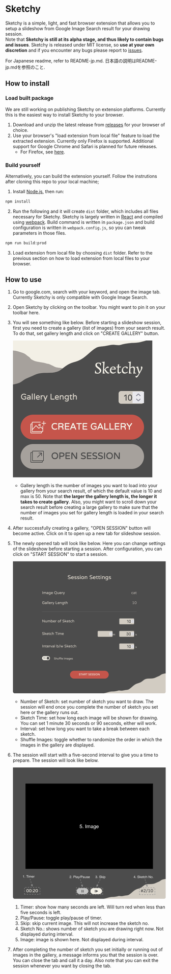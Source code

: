 # Sketchy
Sketchy is a simple, light, and fast browser extension that allows you to setup a slideshow from Google Image Search result for your drawing session.  
Note that **Sketchy is still at its alpha stage, and thus likely to contain bugs and issues**. Sketchy is released under MIT license, so **use at your own discretion** and if you encounter any bugs please report to [issues](https://github.com/ktoshima/sketchy/issues).

For Japanese readme, refer to README-jp.md. 日本語の説明はREADME-jp.mdを参照のこと.
## How to install
### Load built package
We are still working on publishing Sketchy on extension platforms. Currently this is the easiest way to install Sketchy to your browser.
1. Download and unzip the latest release from [releases](https://github.com/ktoshima/sketchy/releases) for your browser of choice.
2. Use your browser's "load extension from local file" feature to load the extracted extension. Currently only Firefox is supported. Additional support for Google Chrome and Safari is planned for future releases.
	- For Firefox, see [here](https://developer.mozilla.org/en-US/docs/Mozilla/Add-ons/WebExtensions/Your_first_WebExtension#installing).
### Build yourself
Alternatively, you can build the extension yourself. Follow the instrutions after cloning this repo to your local machine;
1. Install [Node.js](https://nodejs.org/ "nodejs.org"), then run:
```bash
npm install
```
2. Run the following and it will create `dist` folder, which includes all files necessary for Sketchy. Sketchy is largely written in [React](https://react.dev/ "react.dev") and compiled using [webpack](https://webpack.js.org/ "webpack.js.org"). Build command is written in `package.json` and build configuration is written in `webpack.config.js`, so you can tweak parameters in those files.
```bash
npm run build:prod
```

3. Load extension from local file by choosing `dist` folder. Refer to the previous section on how to load extension from local files to your browser.

## How to use
1. Go to google.com, search with your keyword, and open the image tab. Currently Sketchy is only compatible with Google Image Search.
2. Open Sketchy by clicking on the toolbar. You might want to pin it on your toolbar here.
3. You will see something like below. Before starting a slideshow session, first you need to create a gallery (list of images) from your search result. To do that, set gallery length and click on "CREATE GALLERY" button.

	![popup](popup.png "popup screen")

	- Gallery length is the number of images you want to load into your gallery from your search result, of which the default value is 10 and max is 50. Note that **the larger the gallery length is, the longer it takes to create gallery**. Also, you might want to scroll down your search result before creating a large gallery to make sure that the number of images you set for gallery length is loaded in your search result.
4. After successfully creating a gallery, "OPEN SESSION" button will become active. Click on it to open up a new tab for slideshow session.
5. The newly opened tab will look like below. Here you can change settings of the slideshow before starting a session. After configuration, you can click on "START SESSION" to start a session.

	![session-settings](session-settings.png "Session settings")

	- Number of Sketch: set number of sketch you want to draw. The session will end once you complete the number of sketch you set here or the gallery runs out.
	- Sketch Time: set how long each image will be shown for drawing. You can set 1 minute 30 seconds or 90 seconds, either will work.
	- Interval: set how long you want to take a break between each sketch.
	- Shuffle Images: toggle whether to randomize the order in which the images in the gallery are displayed.

6. The session will start with a five-second interval to give you a time to prepare. The session will look like below.

	![session](session.png "Session")

	1. Timer: show how many seconds are left. Will turn red when less than five seconds is left.
	2. Play/Pause: toggle play/pause of timer.
	3. Skip: skip current image. This will not increase the sketch no.
	4. Sketch No.: shows number of sketch you are drawing right now. Not displayed during interval.
	5. Image: image is shown here. Not displayed during interval.

7. After completing the number of sketch you set initially or running out of images in the gallery, a message informs you that the session is over. You can close the tab and call it a day. Also note that you can exit the session whenever you want by closing the tab.
